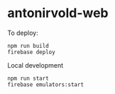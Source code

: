 # antonirvold-web

To deploy:
```
npm run build
firebase deploy
```

Local development
```
npm run start
firebase emulators:start
```